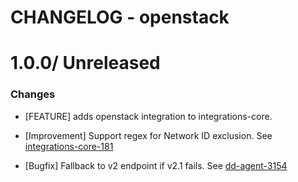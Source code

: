 # CHANGELOG - openstack

1.0.0/ Unreleased
==================

### Changes

* [FEATURE] adds openstack integration to integrations-core.

* [Improvement] Support regex for Network ID exclusion. See [integrations-core-181](https://github.com/DataDog/integrations-core/pull/181)

* [Bugfix] Fallback to v2 endpoint if v2.1 fails. See [dd-agent-3154](https://github.com/datadog/dd-agent/issues/3154)

